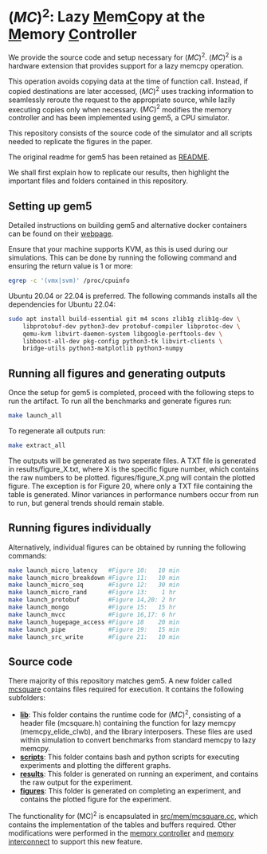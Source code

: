 
# $(MC)^{2}$: Lazy <ins>M</ins>em<ins>C</ins>opy at the <ins>M</ins>emory <ins>C</ins>ontroller

We provide the source code and setup necessary for $(MC)^{2}$. 
$(MC)^{2}$ is a hardware extension that provides support for a lazy memcpy operation. 

This operation avoids copying data at the time of function call.  Instead, if copied destinations are later accessed, $(MC)^{2}$ uses tracking information to seamlessly reroute the request to the appropriate source, while lazily executing copies only when necessary. $(MC)^{2}$ modifies the memory controller and has been implemented using gem5, a CPU simulator.

This repository consists of the source code of the simulator and all scripts needed to replicate the figures in the paper.

The original readme for gem5 has been retained as [README](README).

We shall first explain how to replicate our results, then highlight the important files and folders contained in this repository.

## Setting up gem5
Detailed instructions on building gem5 and alternative docker containers can be found on their [webpage](https://www.gem5.org/documentation/general_docs/building).

Ensure that your machine supports KVM, as this is used during our simulations. This can be done by running the following command and ensuring the return value is 1 or more:
```bash
egrep -c '(vmx|svm)' /proc/cpuinfo
```

Ubuntu 20.04 or 22.04 is preferred.
The following commands installs all the dependencies for Ubuntu 22.04:
```bash
sudo apt install build-essential git m4 scons zlib1g zlib1g-dev \
    libprotobuf-dev python3-dev protobuf-compiler libprotoc-dev \
    qemu-kvm libvirt-daemon-system libgoogle-perftools-dev \
    libboost-all-dev pkg-config python3-tk libvirt-clients \
    bridge-utils python3-matplotlib python3-numpy
```

## Running all figures and generating outputs 

Once the setup for gem5 is completed, proceed with the following steps to run the artifact. 
To run all the benchmarks and generate figures run:
```bash
make launch_all 
```
To regenerate all outputs run: 
```bash
make extract_all
```
The outputs will be generated as two seperate files. A TXT file is generated in results/figure_X.txt, where X is the specific figure number, which contains the raw numbers to be plotted. figures/figure_X.png will contain the plotted figure. The exception is for Figure 20, where only a TXT file containing the table is generated.
Minor variances in performance numbers occur from run to run, but general trends should remain stable.

## Running figures individually

Alternatively, individual figures can be obtained by running the following commands:
```bash
make launch_micro_latency   #Figure 10:   10 min
make launch_micro_breakdown #Figure 11:   10 min
make launch_micro_seq       #Figure 12:   30 min
make launch_micro_rand      #Figure 13:    1 hr
make launch_protobuf        #Figure 14,20: 2 hr
make launch_mongo           #Figure 15:   15 hr
make launch_mvcc            #Figure 16,17: 6 hr
make launch_hugepage_access #Figure 18    20 min
make launch_pipe            #Figure 19:   15 min
make launch_src_write       #Figure 21:   10 min
```


## Source code
There majority of this repository matches gem5. A new folder called [mcsquare](./mcsquare) contains files required for execution. It contains the following subfolders:
- **[lib](mcsquare/lib/)**: This folder contains the runtime code for $(MC)^{2}$, consisting of a header file (mcsquare.h) containing the function for lazy memcpy (memcpy_elide_clwb), and the library interposers. These files are used within simulation to convert benchmarks from standard memcpy to lazy memcpy. 
- **[scripts](mcsquare/scripts/)**: This folder contains bash and python scripts for executing experiments and plotting the different graphs.
- **[results](mcsquare/results/)**: This folder is generated on running an experiment, and contains the raw output for the experiment.
- **[figures](mcsquare/figures/)**: This folder is generated on completing an experiment, and contains the plotted figure for the experiment.

The functionality for (MC)$^{2}$ is encapsulated in [src/mem/mcsquare.cc](src/mem/mcsquare.cc), which contains the implementation of the tables and buffers required. Other modifications were performed in the [memory controller](src/mem/mem_ctrl.cc) and [memory interconnect](src/mem/coherent_xbar.cc) to support this new feature.
